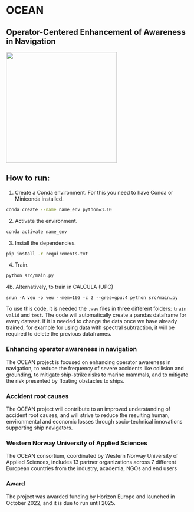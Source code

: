 # OCEAN
## Operator-Centered Enhancement of Awareness in Navigation
<img src="https://github.com/marccasals98/OCEAN/blob/main/OCEAN.png" width="300">

## How to run:

1. Create a Conda environment. For this you need to have Conda or Miniconda installed.

```bash
conda create --name name_env python=3.10
```

2. Activate the environment.

```bash
conda activate name_env
```

3. Install the dependencies.

```bash
pip install -r requirements.txt
```

4. Train.
```bash
python src/main.py
```
4b. Alternatively, to train in CALCULA (UPC)

```
srun -A veu -p veu --mem=16G -c 2 --gres=gpu:4 python src/main.py
```
To use this code, it is needed the ```.wav``` files in three different folders: ```train``` ```valid``` and ```test```. The code will automatically create a pandas dataframe for every dataset. If it is needed to change the data once we have already trained, for example for using data with spectral subtraction, it will be required to delete the previous dataframes. 
### Enhancing operator awareness in navigation
The OCEAN project is focused on enhancing operator awareness in navigation, to reduce the frequency of severe accidents like collision and grounding, to mitigate ship-strike risks to marine mammals, and to mitigate the risk presented by floating obstacles to ships.

### Accident root causes
The OCEAN project will contribute to an improved understanding of accident root causes, and will strive to reduce the resulting human, environmental and economic losses through socio-technical innovations supporting ship navigators.

### Western Norway University of Applied Sciences
The OCEAN consortium, coordinated by Western Norway University of Applied Sciences, includes 13 partner organizations across 7 different European countries from the industry, academia, NGOs and end users

### Award
The project was awarded funding by Horizon Europe and launched in October 2022, and it is due to run until 2025. 
